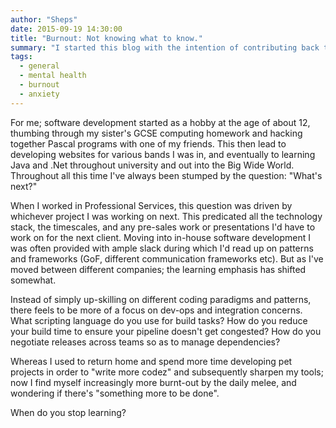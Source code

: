```yaml
---
author: "Sheps"
date: 2015-09-19 14:30:00
title: "Burnout: Not knowing what to know."
summary: "I started this blog with the intention of contributing back to the community any thoughts and learnin's I've picked up over the years. The main problem with this is that I get the impression everything has already been discussed, debated and blogged about to the point of exhaustion. So what's left to contribute?"
tags:
  - general
  - mental health
  - burnout
  - anxiety
---
```


For me; software development started as a hobby at the age of about 12, thumbing through my sister's GCSE computing homework and hacking together Pascal programs with one of my friends. This then lead to developing websites for various bands I was in, and eventually to learning Java and .Net throughout university and out into the Big Wide World. Throughout all this time I've always been stumped by the question: "What's next?"

When I worked in Professional Services, this question was driven by whichever project I was working on next. This predicated all the technology stack, the timescales, and any pre-sales work or presentations I'd have to work on for the next client. Moving into in-house software development I was often provided with ample slack during which I'd read up on patterns and frameworks (GoF, different communication frameworks etc). But as I've moved between different companies; the learning emphasis has shifted somewhat.

Instead of simply up-skilling on different coding paradigms and patterns, there feels to be more of a focus on dev-ops and integration concerns. What scripting language do you use for build tasks? How do you reduce your build time to ensure your pipeline doesn't get congested? How do you negotiate releases across teams so as to manage dependencies?

Whereas I used to return home and spend more time developing pet projects in order to "write more codez" and subsequently sharpen my tools; now I find myself increasingly more burnt-out by the daily melee, and wondering if there's "something more to be done".

When do you stop learning?
